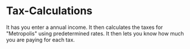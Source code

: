 # Tax-Calculations
It has you enter a annual income. It then calculates the taxes for "Metropolis" using predetermined rates. It then lets you know how much you are paying for each tax.
